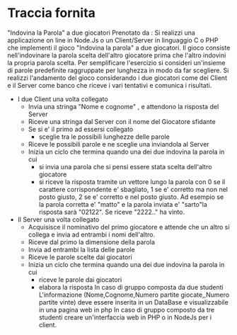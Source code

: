# Traccia fornita

"Indovina la Parola" a due giocatori
Prenotato da :
Si realizzi una applicazione on line in Node.Js o un Client/Server in linguaggio C o PHP che implementi il gioco "Indovina la parola" a due giocatori.
Il gioco consiste nell'indovinare la parola scelta dell'altro giocatore prima che l'altro indovini la propria parola scelta. Per semplificare l'esercizio si consideri un'insieme di parole predefinite raggruppate per lunghezza in modo da far scegliere.
Si realizzi l'andamento del gioco considerando i due giocatori come dei Client e il Server come banco che riceve i vari tentativi e comunica i risultati.
- I due Client una volta collegato
    - Invia una stringa "Nome e cognome" , e attendono la risposta del Server
    - Riceve una stringa dal Server con il nome del Giocatore sfidante
    - Se si e' il primo ad essersi collegato
        - sceglie tra le possibili lunghezze delle parole
    - Riceve le possibili parole e ne sceglie una inviandola al Server
    - Inizia un ciclo che termina quando una dei due indovina la parola in cui
        - si invia una parola che si pensi essere stata scelta dell'altro giocatore
        - si riceve la risposta tramite un vettore lungo la parola con 0 se il carattere corrispondente e' sbagliato, 1 se e' corretto ma non nel posto giusto, 2 se e' corretto e nel posto giusto. Ad esempio se la parola corretta e' "matto" e la parola inviata e' "sarto"la risposta sarà "02122". Se riceve "2222.." ha vinto.
- Il Server una volta collegato
    - Acquisisce il nominativo del primo giocatore e attende che un altro si collega e invia ad entrambi i nomi dell'altro.
    - Riceve dal primo la dimensione della parola
    - Invia ad entrambi la lista delle parole
    - Riceve le parole scelte dai giocatori
    - Inizia un ciclo che termina quando una dei due indovina la parola in cui
        - riceve le parole dai giocatori
        - elabora la risposta
In caso di gruppo composta da due studenti
L'informazione (Nome,Cognome,Numero partite giocate,,Numero partite vinte) deve essere inserita in un DataBase e visualizzabile in una pagina web in php
In caso di gruppo composto da tre studenti creare un'interfaccia web in PHP o in NodeJs per i client.
